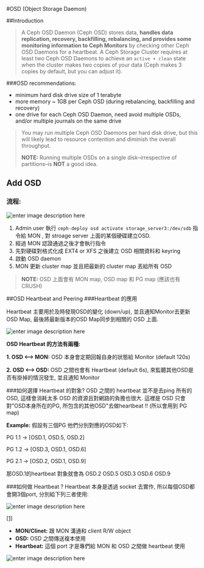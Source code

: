 


#OSD (Object Storage Daemon)

##Introduction
>A Ceph OSD Daemon (Ceph OSD) stores data, **handles data replication, recovery, backfilling, rebalancing, and provides some monitoring information to Ceph Monitors** by checking other Ceph OSD Daemons for a heartbeat. A Ceph Storage Cluster requires at least two Ceph OSD Daemons to achieve an `active + clean` state when the cluster makes two copies of your data (Ceph makes 3 copies by default, but you can adjust it).

###OSD recommendations:
* minimum hard disk drive size of 1 terabyte
* more memory ~ 1GB per Ceph OSD (during rebalancing, backfilling and recovery)
* one drive for each Ceph OSD Daemon, need avoid multiple OSDs, and/or multiple journals on the same drive
>You may run multiple Ceph OSD Daemons per hard disk drive, but this will likely lead to resource contention and diminish the overall throughput.
>
> **NOTE:** Running multiple OSDs on a single disk–irrespective of partitions–is **NOT** a good idea.



## Add OSD
### 流程:
![enter image description here](https://lh3.googleusercontent.com/-nJlPqecfzvk/Vp-spHxoDEI/AAAAAAAACeQ/NYO8d4eFihc/s0/Image.png "create_osd.png")

1. Admin user 執行 `ceph-deploy osd activate storage_server3:/dev/sdb` 指令給 MON , 對 stroage server 上面的某個硬碟建立OSD.
2. 經過 MON 認證通過之後才會執行指令
3. 先對硬碟對格式化成 EXT4 or XFS 之後建立 OSD 相關資料和 keyring
4. 啟動 OSD daemon
5. MON 更新 cluster map 並且把最新的 cluster map 丟給所有 OSD

> **NOTE:** OSD 上面會有 MON map, OSD map 和 PG  map (應該也有 CRUSH)


##OSD Heartbeat and Peering
###Heartbeat 的應用

Heartbeat 主要用於及時發現OSD的變化 (down/up), 並且通知Monitor去更新OSD Map, 最後將最新版本的OSD Map同步到相關的 OSD 上面.

![enter image description here](http://docs.ceph.com/docs/master/_images/ditaa-2ad4d285aa0fb0ed30f32eb7137638c5d045f92a.png)

**OSD Heartbeat 的方法有兩種:**

**1. OSD <--> MON:** OSD 本身會定期回報自身的狀態給 Monitor (default 120s)

**2. OSD <--> OSD:** OSD 之間也會有 Heartbeat (default 6s), 來監聽其他OSD是否有掛掉的情況發生, 並且通知 Monitor

###如何選擇 Heartbeat 的對象?
OSD 之間的 heartbeat 並不是去ping 所有的 OSD, 這樣會消耗太多 OSD 的資源且對網路的負擔也很大. 
這裡是 OSD 只會對"OSD本身所在的PG, 所包含的其他OSD"去做heartbeat !! (所以會用到 PG map)

**Example:** 假設有三個PG 他們分別對應的OSD如下:

PG 1.1 -> [OSD.1, OSD.5, OSD.2]

PG 1.2 -> [OSD.3, OSD.1, OSD.6]

PG 2.1 -> [OSD.2, OSD.1, OSD.9]

那OSD.1的heartbeat 對象就會為 OSD.2 OSD.5 OSD.3 OSD.6 OSD.9


###如何做 Heartbeat ?
Heartbeat 本身是透過 socket 去實作, 所以每個OSD都會開3個port, 分別給下列三者使用:

![enter image description here](http://docs.ceph.com/docs/hammer/_images/ditaa-7aacc46d3624d8b5f65c30b294080e1e69bbd29c.png)

[\[1\]](http://docs.ceph.com/docs/hammer/rados/configuration/network-config-ref/#osd-ip-tables)

+ **MON/Clinet:**  跟 MON 溝通和 client R/W object 
+ **OSD:** OSD 之間傳送複本使用
+ **Heartbeat:** 這個 port 才是專們給 MON 和 OSD 之間做 heartbeat 使用

![enter image description here](https://lh3.googleusercontent.com/-pd8bQzWrnKM/VpvZEWTUK8I/AAAAAAAACdA/G5072pEWeFA/s0/Image.png "osd_port.png")